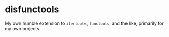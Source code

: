 # disfunctools
My own humble extension to `itertools`, `functools`, and the like, primarily for my own projects.
